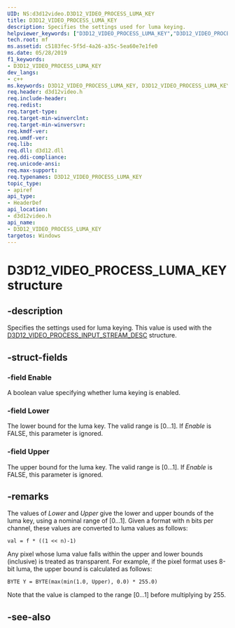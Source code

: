```yaml
---
UID: NS:d3d12video.D3D12_VIDEO_PROCESS_LUMA_KEY
title: D3D12_VIDEO_PROCESS_LUMA_KEY
description: Specifies the settings used for luma keying.
helpviewer_keywords: ["D3D12_VIDEO_PROCESS_LUMA_KEY","D3D12_VIDEO_PROCESS_LUMA_KEY",""]
tech.root: mf
ms.assetid: c5183fec-5f5d-4a26-a35c-5ea60e7e1fe0
ms.date: 05/28/2019
f1_keywords:
- D3D12_VIDEO_PROCESS_LUMA_KEY
dev_langs:
- c++
ms.keywords: D3D12_VIDEO_PROCESS_LUMA_KEY, D3D12_VIDEO_PROCESS_LUMA_KEY,
req.header: d3d12video.h
req.include-header: 
req.redist: 
req.target-type: 
req.target-min-winverclnt: 
req.target-min-winversvr: 
req.kmdf-ver: 
req.umdf-ver: 
req.lib: 
req.dll: d3d12.dll
req.ddi-compliance: 
req.unicode-ansi: 
req.max-support: 
req.typenames: D3D12_VIDEO_PROCESS_LUMA_KEY
topic_type:
- apiref
api_type:
- HeaderDef
api_location:
- d3d12video.h
api_name:
- D3D12_VIDEO_PROCESS_LUMA_KEY
targetos: Windows
---
```


# D3D12_VIDEO_PROCESS_LUMA_KEY structure

## -description

Specifies the settings used for luma keying. This value is used with the [D3D12_VIDEO_PROCESS_INPUT_STREAM_DESC](ns-d3d12video-d3d12_video_process_input_stream_desc.md) structure.

## -struct-fields

### -field Enable
 
A boolean value specifying whether luma keying is enabled.

### -field Lower

The lower bound for the luma key. The valid range is [0…1]. If *Enable* is FALSE, this parameter is ignored.
 
### -field Upper
 
The upper bound for the luma key. The valid range is [0…1]. If *Enable* is FALSE, this parameter is ignored.

## -remarks

The values of *Lower* and *Upper* give the lower and upper bounds of the luma key, using a nominal range of [0...1]. Given a format with n bits per channel, these values are converted to luma values as follows:

`val = f * ((1 << n)-1)`

Any pixel whose luma value falls within the upper and lower bounds (inclusive) is treated as transparent.  For example, if the pixel format uses 8-bit luma, the upper bound is calculated as follows:

`BYTE Y = BYTE(max(min(1.0, Upper), 0.0) * 255.0)`

Note that the value is clamped to the range [0...1] before multiplying by 255.


## -see-also
